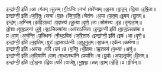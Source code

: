 

  
इन्द्रा॑ग्नी॒ इति॑।आ।ग॑तम्।सु॒तम्।गीः॒ऽभिः।नभः॑।वरे॑ण्यम्।अ॒स्य।पा॒त॒म्।धि॒या।इ॒षि॒ता॥  
इन्द्रा॑ग्नी॒ इति॑।ज॒रि॒तुः।सचा॑।य॒ज्ञः।जि॒गा॒ति॒।चेत॑नः।अ॒या।पा॒त॒म्।इ॒मम्।सु॒तम्॥  
इन्द्र॑म्।अ॒ग्निम्।क॒वि॒ऽछदा॑।य॒ज्ञस्य॑।जू॒त्या।वृ॒णे॒।ता।सोम॑स्य।इ॒ह।तृ॒म्प॒ता॒म्॥  
तो॒शा।वृ॒त्र॒ऽहना॑।हु॒वे॒।स॒ऽजित्य्वा॑ना।अप॑राऽजिता।इ॒न्द्रा॒ग्नी इति॑।वा॒ज॒ऽसात॑मा॥  
प्र।वा॒म्।अ॒र्च॒न्ति॒।उ॒क्थिनः॑।नी॒थ॒ऽविदः॑।ज॒रि॒तारः॑।इन्द्रा॑ग्नी॒ इति॑।इषः॑।आ।वृ॒णे॒॥  
इन्द्रा॑ग्नी॒ इति॑।न॒व॒तिम्।पुरः॑।दा॒सऽप॑त्नीः।अ॒धू॒नु॒त॒म्।सा॒कम्।एके॑न।कर्म॑णा॥  
इन्द्रा॑ग्नी॒ इति॑।अप॑सः।परि॑।उप॑।प्र।य॒न्ति॒।धी॒तयः॑।ऋ॒तस्य॑।प॒थ्याः॑।अनु॑॥  
इन्द्रा॑ग्नी॒ इति॑।त॒वि॒षाणि॑।वा॒म्।स॒धऽस्था॑नि।प्रयां॑सि।च॒।यु॒वोः।अ॒प्ऽतूर्य॑म्।हि॒तम्॥  
इन्द्रा॑ग्नी॒ इति॑।रो॒च॒ना।दि॒वः।परि॑।वाजे॑षु।भू॒ष॒थः॒।तत्।वा॒म्।चे॒ति॒।प्र।वी॒र्य॑म्॥  
